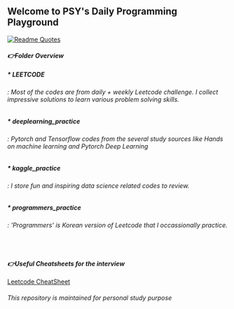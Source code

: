 ## Welcome to PSY's Daily Programming Playground 

[![Readme Quotes](https://quotes-github-readme.vercel.app/api?type=horizontal&theme=dark)](https://github.com/piyushsuthar/github-readme-quotes)

#### *👉Folder Overview*
##### * LEETCODE 
###### : Most of the codes are from daily + weekly Leetcode challenge. I collect impressive solutions to learn various problem solving skills.
##### * deeplearning_practice 
###### : Pytorch and Tensorflow codes from the several study sources like *Hands on machine learning* and *Pytorch Deep Learning*
##### * kaggle_practice 
###### : I store fun and inspiring data science related codes to review.
##### * programmers_practice 
###### : 'Programmers' is Korean version of Leetcode that I occassionally practice. 

<br>

#### *👉Useful Cheatsheets for the interview*
[Leetcode CheatSheet](https://leetcode.com/explore/interview/card/cheatsheets/720/resources/4723/)



###### *This repository is maintained for personal study purpose*
